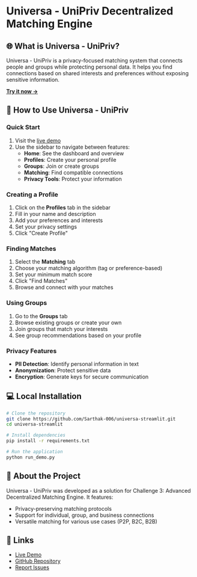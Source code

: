 # Universa - UniPriv Decentralized Matching Engine

## 🌐 What is Universa - UniPriv?

Universa - UniPriv is a privacy-focused matching system that connects people and groups while protecting personal data. It helps you find connections based on shared interests and preferences without exposing sensitive information.

**[Try it now →](https://universa-decentralized-matching.streamlit.app/)**

## 🚀 How to Use Universa - UniPriv

### Quick Start

1. Visit the [live demo](https://universa-decentralized-matching.streamlit.app/)
2. Use the sidebar to navigate between features:
   - **Home**: See the dashboard and overview
   - **Profiles**: Create your personal profile
   - **Groups**: Join or create groups
   - **Matching**: Find compatible connections
   - **Privacy Tools**: Protect your information

### Creating a Profile

1. Click on the **Profiles** tab in the sidebar
2. Fill in your name and description
3. Add your preferences and interests
4. Set your privacy settings
5. Click "Create Profile"

### Finding Matches

1. Select the **Matching** tab
2. Choose your matching algorithm (tag or preference-based)
3. Set your minimum match score
4. Click "Find Matches"
5. Browse and connect with your matches

### Using Groups

1. Go to the **Groups** tab
2. Browse existing groups or create your own
3. Join groups that match your interests
4. See group recommendations based on your profile

### Privacy Features

- **PII Detection**: Identify personal information in text
- **Anonymization**: Protect sensitive data
- **Encryption**: Generate keys for secure communication

## 💻 Local Installation

```bash
# Clone the repository
git clone https://github.com/Sarthak-006/universa-streamlit.git
cd universa-streamlit

# Install dependencies
pip install -r requirements.txt

# Run the application
python run_demo.py
```

## 📝 About the Project

Universa - UniPriv was developed as a solution for Challenge 3: Advanced Decentralized Matching Engine. It features:

- Privacy-preserving matching protocols
- Support for individual, group, and business connections
- Versatile matching for various use cases (P2P, B2C, B2B)

## 🔗 Links

- [Live Demo](https://universa-decentralized-matching.streamlit.app/)
- [GitHub Repository](https://github.com/Sarthak-006/universa-streamlit)
- [Report Issues](https://github.com/Sarthak-006/universa-streamlit/issues)
